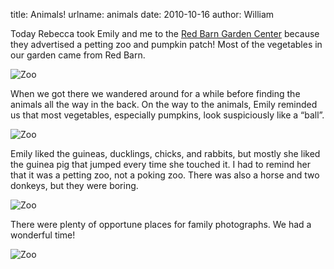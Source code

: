 title: Animals!
urlname: animals
date: 2010-10-16
author: William

Today Rebecca took Emily and me to the [Red Barn Garden Center][a] because they
advertised a petting zoo and pumpkin patch! Most of the vegetables in our garden
came from Red Barn.

<img src="{static}/images/2010-10-16-zoo-1.png" alt="Zoo" class="img-fluid">

When we got there we wandered around for a while before finding the animals all
the way in the back. On the way to the animals, Emily reminded us that most
vegetables, especially pumpkins, look suspiciously like a &ldquo;ball&rdquo;.

<img src="{static}/images/2010-10-16-zoo-2.png" alt="Zoo" class="img-fluid">

Emily liked the guineas, ducklings, chicks, and rabbits, but mostly she liked
the guinea pig that jumped every time she touched it. I had to remind her that
it was a petting zoo, not a poking zoo. There was also a horse and two donkeys,
but they were boring.

<img src="{static}/images/2010-10-16-zoo-3.png" alt="Zoo" class="img-fluid">

There were plenty of opportune places for family photographs. We had a wonderful
time!

<img src="{static}/images/2010-10-16-zoo-4.png" alt="Zoo" class="img-fluid">

[a]: http://redbarngardencenter.net/
